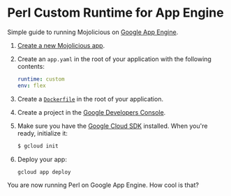 # Perl Custom Runtime for App Engine

Simple guide to running Mojolicious on [Google App Engine](https://cloud.google.com/appengine).

1. [Create a new Mojolicious app](http://www.mojolicious.org/).

2. Create an `app.yaml` in the root of your application with the following contents:

    ```yaml
    runtime: custom
    env: flex
    ```

3. Create a [`Dockerfile`](Dockerfile) in the root of your application.

4. Create a project in the [Google Developers Console](https://console.developers.google.com/).

5. Make sure you have the [Google Cloud SDK](https://cloud.google.com/sdk/) installed.  When you're ready, initialize it:

    ```sh
    $ gcloud init
    ```

6. Deploy your app:

    ```sh
    gcloud app deploy
    ```

You are now running Perl on Google App Engine. How cool is that?
